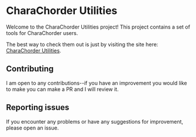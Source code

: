 # CharaChorder Utilities

Welcome to the CharaChorder Utilities project! This project contains a set of tools for CharaChorder users. 

The best way to check them out is just by visiting the site here: [CharaChorder Utilities](https://typing-tech.github.io/CharaChorder-utilities/).

## Contributing

I am open to any contributions--if you have an improvement you would like to make you can make a PR and I will review it.

## Reporting issues

If you encounter any problems or have any suggestions for improvement, please open an issue.
